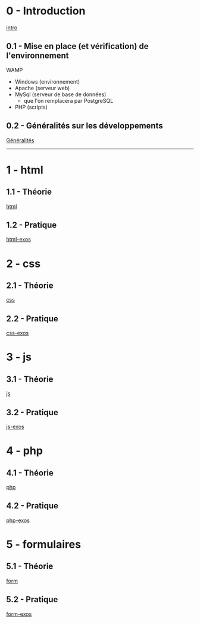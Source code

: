 # 0 - Introduction

[intro](0/intro.md)

## 0.1 -  Mise en place (et vérification) de l'environnement

WAMP

* Windows (environnement)
* Apache (serveur web)
* MySql (serveur de base de données)
  - que l'on remplacera par PostgreSQL
* PHP (scripts)

## 0.2 - Généralités sur les développements

[Généralités](0/generalites.md)

---

# 1 - html

## 1.1 - Théorie

[html](1/html.md)

## 1.2 - Pratique

[html-exos](1/exos.md)

# 2 - css

## 2.1 - Théorie

[css](2/css.md)

## 2.2 - Pratique

[css-exos](2/exos.md)


# 3 - js

## 3.1 - Théorie

[js](3/js.md)

## 3.2 - Pratique

[js-exos](3/exos.md)

# 4 - php

## 4.1 - Théorie

[php](4/php.md)

## 4.2 - Pratique

[php-exos](4/exos.md)

# 5 - formulaires

## 5.1 - Théorie

[form](5/form.md)

## 5.2 - Pratique

[form-exos](5/exos.md)
